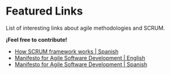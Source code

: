 # Featured Links
List of interesting links about agile methodologies and SCRUM.

**¡Feel free to contribute!**

- [How SCRUM framework works | Spanish](https://platzi.com/blog/guia-scrum/)
- [Manifesto for Agile Software Development | English](http://www.agilemanifesto.org/)
- [Manifesto for Agile Software Development | Spanish](http://www.agilemanifesto.org/iso/es/)

